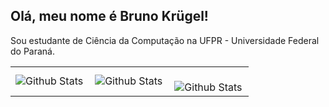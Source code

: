 ## Olá, meu nome é Bruno Krügel!

Sou estudante de Ciência da Computação na UFPR - Universidade Federal do Paraná.

<table>
  <tr>
    <td>
      <img
        align="left"
        src="https://github-readme-stats.vercel.app/api?username=bk304&theme=dark&hide_border=false&include_all_commits=true"
        alt="Github Stats"
      />
    </td>
    <td>
      <img
        align="left"
        src="https://github-readme-stats.vercel.app/api/top-langs/?username=bk304&theme=dark&hide_border=false&include_all_commits=true&count_private=true&layout=compact"
        alt="Github Stats"
      />
    </td>
    <td>
      <br />
      <img
        align="left"
        src="https://github-readme-streak-stats.herokuapp.com/?user=bk304&theme=dark&hide_border=false"
        alt="Github Stats"
      />
    </td>
  </tr>
</table>
